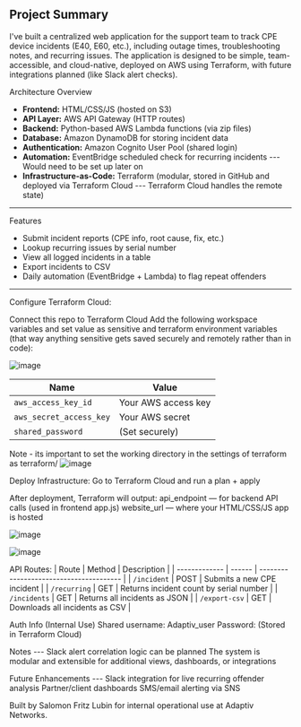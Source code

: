 Project Summary
---

I've built a centralized web application for the support team to track CPE device incidents (E40, E60, etc.), including outage times, troubleshooting notes, and recurring issues. The application is designed to be simple, team-accessible, and cloud-native, deployed on AWS using Terraform, with future integrations planned (like Slack alert checks).

Architecture Overview

- **Frontend:** HTML/CSS/JS (hosted on S3)
- **API Layer:** AWS API Gateway (HTTP routes)
- **Backend:** Python-based AWS Lambda functions (via zip files)
- **Database:** Amazon DynamoDB for storing incident data
- **Authentication:** Amazon Cognito User Pool (shared login)
- **Automation:** EventBridge scheduled check for recurring incidents --- Would need to be set up later on
- **Infrastructure-as-Code:** Terraform (modular, stored in GitHub and deployed via Terraform Cloud --- Terraform Cloud handles the remote state)

---

Features

- Submit incident reports (CPE info, root cause, fix, etc.)
- Lookup recurring issues by serial number
- View all logged incidents in a table
- Export incidents to CSV
- Daily automation (EventBridge + Lambda) to flag repeat offenders

---

Configure Terraform Cloud:

Connect this repo to Terraform Cloud
Add the following workspace variables and set value as sensitive and terraform environment variables (that way anything sensitive gets saved securely and remotely rather than in code):

![image](https://github.com/user-attachments/assets/d0b2a0dc-1bcf-411b-b9e0-4cd1927b8a51)


| Name                    | Value               |
| ----------------------- | ------------------- |
| `aws_access_key_id`     | Your AWS access key |
| `aws_secret_access_key` | Your AWS secret     |
| `shared_password`       | (Set securely)      |

Note - its important to set the working directory in the settings of terraform as terraform/
![image](https://github.com/user-attachments/assets/2e2d66e4-4792-4c3f-8200-723bb74e02e8)

Deploy Infrastructure:
Go to Terraform Cloud and run a plan + apply

After deployment, Terraform will output:
api_endpoint — for backend API calls (used in frontend app.js)
website_url — where your HTML/CSS/JS app is hosted

![image](https://github.com/user-attachments/assets/06f7dd26-14fd-4d4a-bd7e-f2e692d11dbd)

![image](https://github.com/user-attachments/assets/3907fa7f-80e5-4d7b-949c-e5f65cddaf58)


API Routes:
| Route         | Method | Description                             |
| ------------- | ------ | --------------------------------------- |
| `/incident`   | POST   | Submits a new CPE incident              |
| `/recurring`  | GET    | Returns incident count by serial number |
| `/incidents`  | GET    | Returns all incidents as JSON           |
| `/export-csv` | GET    | Downloads all incidents as CSV          |

Auth Info (Internal Use)
Shared username: Adaptiv_user
Password: (Stored in Terraform Cloud)

Notes ---
Slack alert correlation logic can be planned
The system is modular and extensible for additional views, dashboards, or integrations

Future Enhancements ---
Slack integration for live recurring offender analysis
Partner/client dashboards
SMS/email alerting via SNS

Built by Salomon Fritz Lubin for internal operational use at Adaptiv Networks.
